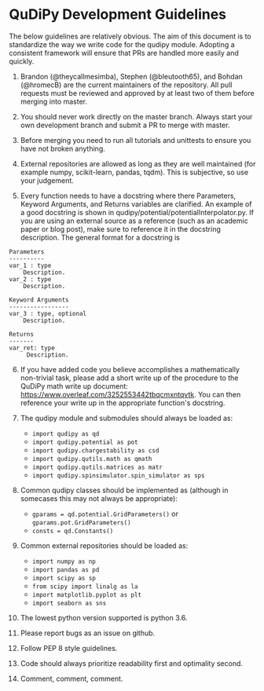 # QuDiPy Development Guidelines

The below guidelines are relatively obvious. The aim of this document is to standardize the way we write code for the qudipy module. Adopting a consistent framework will ensure that PRs are handled more easily and quickly.

1. Brandon (@theycallmesimba), Stephen (@bleutooth65), and Bohdan (@hromecB) are the current maintainers of the repository. All pull requests must be reviewed and approved by at least two of them before merging into master.

2. You should never work directly on the master branch. Always start your own development branch and submit a PR to merge with master.

3. Before merging you need to run all tutorials and unittests to ensure you have not broken anything.

4. External repositories are allowed as long as they are well maintained (for example numpy, scikit-learn, pandas, tqdm). This is subjective, so use your judgement.

5. Every function needs to have a docstring where there Parameters, Keyword Arguments, and Returns variables are clarified. An example of a good docstring is shown in qudipy/potential/potentialInterpolator.py. If you are using an external source as a reference (such as an academic paper or blog post), make sure to reference it in the docstring description. The general format for a docstring is

```
Parameters
----------
var_1 : type
    Description.
var_2 : type
    Description.
   
Keyword Arguments
-----------------
var_3 : type, optional
    Description.
        
Returns
-------
var_ret: type
     Description. 
```

6. If you have added code you believe accomplishes a mathematically non-trivial task, please add a short write up of the procedure to the QuDiPy math write up document: https://www.overleaf.com/3252553442tbqcmxntqvtk. You can then reference your write up in the appropriate function's docstring.

7. The qudipy module and submodules should always be loaded as:
	* `import qudipy as qd`
	* `import qudipy.potential as pot`
	* `import qudipy.chargestability as csd`
	* `import qudipy.qutils.math as qmath`
	* `import qudipy.qutils.matrices as matr`
	* `import qudipy.spinsimulator.spin_simulator as sps`

8. Common qudipy classes should be implemented as (although in somecases this may not always be appropriate):
	* `gparams = qd.potential.GridParameters()` or `gparams.pot.GridParameters()`
	* `consts = qd.Constants()`

9. Common external repositories should be loaded as:
	* `import numpy as np`
	* `import pandas as pd`
	* `import scipy as sp`
	* `from scipy import linalg as la`
	* `import matplotlib.pyplot as plt`
	* `import seaborn as sns`

8. The lowest python version supported is python 3.6.

9. Please report bugs as an issue on github.

10. Follow PEP 8 style guidelines.

11. Code should always prioritize readability first and optimality second.

12. Comment, comment, comment.

